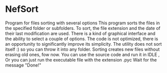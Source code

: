 # NefSort
Program for files sorting with several options
This program sorts the files in the specified folder or subfolders. 
To sort, the file extension and the date of their last modification are used. 
There is a kind of graphical interface and the ability to select a couple of options. 
The code is not optimized, there is an opportunity to significantly improve its simplicity.
The utility does not sort itself :) so you can throw it into any folder. 
Sorting creates new files without erasing old ones, fow now.
You can use the source code and run it in IDLE , Or you can just run the executable file with the extension .pyc
Wait for the message "Done!"
